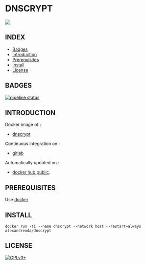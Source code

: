 # DNSCRYPT

<img src="https://dnscrypt.info/_nuxt/img/dnscrypt.cd47d19.png" />


## INDEX

- [Badges](#BADGES)
- [Introduction](#INTRODUCTION)
- [Prerequisites](#PREREQUISITESITES)
- [Install](#INSTALL)
- [License](#LICENSE)


## BADGES

[![pipeline status](https://gitlab.com/oda-alexandre/dnscrypt/badges/master/pipeline.svg)](https://gitlab.com/oda-alexandre/dnscrypt/commits/master)


## INTRODUCTION

Docker image of :

- [dnscrypt](https://www.dnscrypt.org/)

Continuous integration on :

- [gitlab](https://gitlab.com/oda-alexandre/dnscrypt/pipelines)

Automatically updated on :

- [docker hub public](https://hub.docker.com/r/alexandreoda/dnscrypt/).


## PREREQUISITES

Use [docker](https://www.docker.com)


## INSTALL

```
docker run -ti --name dnscrypt --network host --restart=always alexandreoda/dnscrypt
```


## LICENSE

[![GPLv3+](http://gplv3.fsf.org/gplv3-127x51.png)](https://gitlab.com/oda-alexandre/dnscrypt/blob/master/LICENSE)
